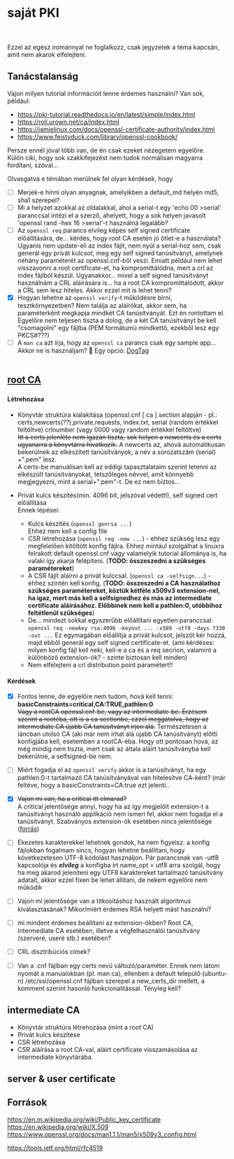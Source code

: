 # saját PKI  



<br><br>
Ezzel az egész irománnyal ne foglalkozz, csak jegyzetek a téma kapcsán, amit nem akarok elfelejteni.



## Tanácstalanság


Vajon milyen tutorial információit lenne érdemes használni?
Van sok, például:
- https://pki-tutorial.readthedocs.io/en/latest/simple/index.html
- https://roll.urown.net/ca/index.html
- https://jamielinux.com/docs/openssl-certificate-authority/index.html
- https://www.feistyduck.com/library/openssl-cookbook/

Persze ennél jóval több van, de én csak ezeket nézegetem egyelőre.<br>
Külön ciki, hogy sok szakkifejezést nem tudok normálisan magyarra fordítani, szóval...


Olvasgatva e témában merülnek fel olyan kérdések, hogy
- [ ] Merjek-e hinni olyan anyagnak, amelyikben a default_md helyén md5, sha1 szerepel?
- [ ] Mi a helyzet azokkal az oldalakkal, ahol a serial-t egy 'echo 00 >serial' paranccsal intézi el a szerző,
    ahelyett, hogy a sok helyen javasolt 'openssl rand -hex 16 >serial'-t használná legalább?
- [ ] Az `openssl req` parancs elvileg képes self signed certificate előállítására, de... kérdés, hogy root CA esetén jó ötlet-e a használata? Ugyanis nem update-eli az index fájlt, nem nyúl a serial-hoz sem, csak generál egy privát kulcsot, meg egy self signed tanúsítványt, amelynek néhány paraméterét az openssl.cnf-ből veszi. Emiatt például nem lehet visszavonni a root certificate-et, ha kompromittálódna, mert a crl az index fájlból készül. Ugyanakkor... mivel a self signed tanúsítványt használnám a CRL aláírására is... ha a root CA kompromittálódott, akkor a CRL sem lesz hiteles. Akkor ezzel mit is lehet tenni?
- [x] Hogyan lehetne az `openssl verify`-t működésre bírni, tesztkörnyezetben? Nem találja az aláírókat, akkor sem, ha paraméterként megkapja mindkét CA tanúsítványát.
Ezt én rontottam el. Egyelőre nem teljesen tiszta a dolog, de a két CA tanúsítványt be kell "csomagolni" egy fájlba (PEM formátumú mindkettő, ezekből lesz egy PKCS#???)
- [ ] A `man ca` azt írja, hogy az `openssl ca` parancs csak egy sample app... Akkor ne is használjam? 🤔 
Egy opció: [DogTag](https://dogtagpki.org) 
  <br>
  <br>

## <u>root CA</u>
###
#### Létrehozása

- Könyvtár struktúra kialakítása (openssl.cnf [ ca ] section alapján - pl.: certs,newcerts(??),private,requests, index.txt, serial (random értékkel feltöltve)
crlnumber (vagy 0000 vagy random értékkel feltöltve)<br>
<s>Itt a certs jelenléte nem igazán tiszta, sok helyen a newcerts és a certs ugyanarra 
a könyvtárra hivatkozik.</s> A newcerts az, ahová automatikusan bekerülnek az elkészített tanúsítványok, a név a sorozatszám (serial) +".pem" lesz.<br>
A certs-be manuálisan kell az eddigi tapasztalataim szerint letenni az elkészült
tanúsítványokat, tetszőleges névvel, amit könnyebb megjegyezni, mint a serial+".pem"-t.
De ez nem biztos...<br>


- Privát kulcs készítés(min. 4096 bit, jelszóval védett!), self signed cert előállítása<br>
Ennek lépései:
  - Kulcs készítés (`openssl genrsa ...`)<br>
  Ehhez nem kell a config file
  - CSR létrehozása (`openssl req -new ...`) - ehhez szükség lesz egy megfelelően
  kitöltött konfig fájlra. Ehhez mintául szolgálhat a linuxra felrakott default openssl.cnf
  vagy valamelyik tutorial állománya is, ha valaki így akarja felépíteni. (**TODO: összeszedni
  a szükséges paramétereket**)
  - A CSR fájlt aláírni a privát kulccsal. (`openssl ca -selfsign...`) - ehhez szintén kell konfig,
  (**TODO: összeszedni a CA használathoz szükséges paramétereket, köztük kétféle x509v3 extension-nel, ha igaz, mert más kell a selfsignedhez és más az intermediate certificate aláírásához. Előbbinek nem kell a pathlen:0, utóbbihoz feltétlenül szükséges**)<br>
  - De... mindezt sokkal egyszerűbb előállítani egyetlen paranccsal: <br>
  `openssl req -newkey rsa:4096 -keyout ... -x509 -utf8 -days 7330 -out ...`
  Ez egymagában előállítja a privát kulcsot, jelszót kér hozzá, majd ebből generál 
  egy self signed certificate-et. (ami kérdéses: milyen konfig fájl kell neki, kell-e a ca és a req secrion, valamint a különböző extension-ök? - szinte biztosan kell minden)
  - Nem elfelejteni a crl distribution point paramétert!!



#### Kérdések
- [x] Fontos lenne, de egyelőre nem tudom, hová kell tenni:<br> **basicConstraints=critical,CA:TRUE,pathlen:0**   <br>
<s>Vagy a rootCA openssl.cnf-be, vagy az intermediate-be. Érzésem szerint a rootéba, ott is a ca sectionbe, ezzel meggátolva, hogy az intermediate CA újabb CA tanúsítványt írjon alá.</s> Természetesen a láncban utolsó CA (aki már nem írhat alá újabb CA tanúsítványt) előtti konfigjába
kell, esetemben a rootCA-éba. Hogy ott pontosan hová, az még mindig nem tiszta,
mert csak az általa aláírt tanúsítványba kell bekerülnie, a selfsigned-be nem.  
- [ ] Miért fogadja el az `openssl verify` akkor is a tanúsítványt, ha egy pathlen:0-t tartalmazó
CA tanúsítványával van hitelesítve CA-ként? (már feltéve, hogy a basicConstraints=CA:true ezt
jelenti..
- [x] <s>Vajon mi van, ha a critical itt elmarad?</s>  
    A critical jelentősége annyi, hogy ha az így megjelölt extension-t a tanúsítványt használó applikáció nem ismeri fel, akkor nem fogadja el a tanúsítványt. Szabványos extension-ök esetében nincs jelentősége ([forrás](https://security.stackexchange.com/questions/30974/which-properties-of-a-x-509-certificate-should-be-critical-and-which-not))  
- [ ] Ékezetes karakterekkel lehetnek gondok, ha nem figyelsz: a konfig fájlokban
fogalmam sincs, hogyan lehetne beállítani, hogy következetesen UTF-8 kódolást
használjon. Pár parancsnak van -utf8 kapcsolója és _**elvileg**_ a konfigba írt name_opt = utf8 arra szolgál, hogy ha meg akarod jeleníteni egy UTF8 karaktereket tartalmazó
 tanúsítvány adatait, akkor ezzel fixen be lehet állítani, de nekem egyelőre nem működik
 
- [ ] Vajon mi jelentősége van a titkosításhoz használt algoritmus kiválasztásának? 
Mikor/miért érdemes RSA helyett mást használni?
- [ ] mi mindent érdemes beállítani az extension-ökben? Root CA, intermediate CA esetében,
illetve a végfelhasználói tanúsítvány (szerveré, useré stb.) esetében?
- [ ] CRL disztribúciós címek? 
- [ ] Van a .cnf fájlban egy certs nevű változó/paraméter. Ennek nem látom nyomát
a manualokban (pl. man ca), ellenben a default települő (ubuntu-n) /etc/ssl/openssl.cnf
fájlban szerepel a new_certs_dir mellett, a komment szerint hasonló funkcionalitással.
Tényleg kell?
## intermediate CA
- Könyvtár struktúra létrehozása (mint a root CA)
- Privát kulcs készítése
- CSR létrehozása
- CSR aláírása a root CA-val, aláírt certificate visszamásolása az intermediate könyvtárába.

## server & user certificate

## Források
https://en.m.wikipedia.org/wiki/Public_key_certificate   
https://en.wikipedia.org/wiki/X.509  
https://www.openssl.org/docs/man1.1.1/man5/x509v3_config.html   
  
https://tools.ietf.org/html/rfc4519  

